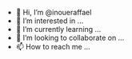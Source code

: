- 👋 Hi, I’m @inoueraffael
- 👀 I’m interested in ...
- 🌱 I’m currently learning ...
- 💞️ I’m looking to collaborate on ...
- 📫 How to reach me ...

<!---
inoueraffael/inoueraffael is a ✨ special ✨ repository because its `README.md` (this file) appears on your GitHub profile.
You can click the Preview link to take a look at your changes.
--->
